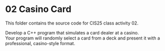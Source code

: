 # 02 Casino Card

This folder contains the source code for CIS25 class activity 02.

Develop a C++ program that simulates a card dealer at a casino.  
Your program will randomly select a card from a deck and present it with a professional, casino-style format.